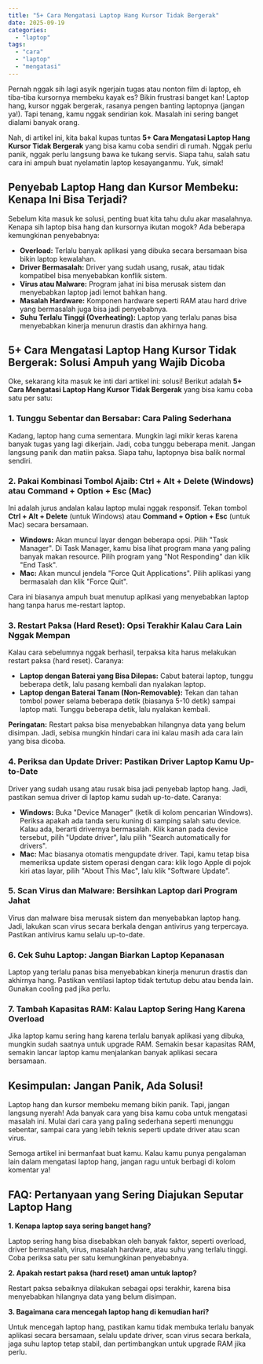 ```yaml
---
title: "5+ Cara Mengatasi Laptop Hang Kursor Tidak Bergerak"
date: 2025-09-19
categories: 
  - "laptop"
tags: 
  - "cara"
  - "laptop"
  - "mengatasi"
---
```


Pernah nggak sih lagi asyik ngerjain tugas atau nonton film di laptop, eh tiba-tiba kursornya membeku kayak es? Bikin frustrasi banget kan! Laptop hang, kursor nggak bergerak, rasanya pengen banting laptopnya (jangan ya!). Tapi tenang, kamu nggak sendirian kok. Masalah ini sering banget dialami banyak orang.

Nah, di artikel ini, kita bakal kupas tuntas **5+ Cara Mengatasi Laptop Hang Kursor Tidak Bergerak** yang bisa kamu coba sendiri di rumah. Nggak perlu panik, nggak perlu langsung bawa ke tukang servis. Siapa tahu, salah satu cara ini ampuh buat nyelamatin laptop kesayanganmu. Yuk, simak!

## Penyebab Laptop Hang dan Kursor Membeku: Kenapa Ini Bisa Terjadi?

Sebelum kita masuk ke solusi, penting buat kita tahu dulu akar masalahnya. Kenapa sih laptop bisa hang dan kursornya ikutan mogok? Ada beberapa kemungkinan penyebabnya:

- **Overload:** Terlalu banyak aplikasi yang dibuka secara bersamaan bisa bikin laptop kewalahan.
- **Driver Bermasalah:** Driver yang sudah usang, rusak, atau tidak kompatibel bisa menyebabkan konflik sistem.
- **Virus atau Malware:** Program jahat ini bisa merusak sistem dan menyebabkan laptop jadi lemot bahkan hang.
- **Masalah Hardware:** Komponen hardware seperti RAM atau hard drive yang bermasalah juga bisa jadi penyebabnya.
- **Suhu Terlalu Tinggi (Overheating):** Laptop yang terlalu panas bisa menyebabkan kinerja menurun drastis dan akhirnya hang.

## 5+ Cara Mengatasi Laptop Hang Kursor Tidak Bergerak: Solusi Ampuh yang Wajib Dicoba

Oke, sekarang kita masuk ke inti dari artikel ini: solusi! Berikut adalah **5+ Cara Mengatasi Laptop Hang Kursor Tidak Bergerak** yang bisa kamu coba satu per satu:

### 1\. Tunggu Sebentar dan Bersabar: Cara Paling Sederhana

Kadang, laptop hang cuma sementara. Mungkin lagi mikir keras karena banyak tugas yang lagi dikerjain. Jadi, coba tunggu beberapa menit. Jangan langsung panik dan matiin paksa. Siapa tahu, laptopnya bisa balik normal sendiri.

### 2\. Pakai Kombinasi Tombol Ajaib: Ctrl + Alt + Delete (Windows) atau Command + Option + Esc (Mac)

Ini adalah jurus andalan kalau laptop mulai nggak responsif. Tekan tombol **Ctrl + Alt + Delete** (untuk Windows) atau **Command + Option + Esc** (untuk Mac) secara bersamaan.

- **Windows:** Akan muncul layar dengan beberapa opsi. Pilih "Task Manager". Di Task Manager, kamu bisa lihat program mana yang paling banyak makan resource. Pilih program yang "Not Responding" dan klik "End Task".
- **Mac:** Akan muncul jendela "Force Quit Applications". Pilih aplikasi yang bermasalah dan klik "Force Quit".

Cara ini biasanya ampuh buat menutup aplikasi yang menyebabkan laptop hang tanpa harus me-restart laptop.

### 3\. Restart Paksa (Hard Reset): Opsi Terakhir Kalau Cara Lain Nggak Mempan

Kalau cara sebelumnya nggak berhasil, terpaksa kita harus melakukan restart paksa (hard reset). Caranya:

- **Laptop dengan Baterai yang Bisa Dilepas:** Cabut baterai laptop, tunggu beberapa detik, lalu pasang kembali dan nyalakan laptop.
- **Laptop dengan Baterai Tanam (Non-Removable):** Tekan dan tahan tombol power selama beberapa detik (biasanya 5-10 detik) sampai laptop mati. Tunggu beberapa detik, lalu nyalakan kembali.

**Peringatan:** Restart paksa bisa menyebabkan hilangnya data yang belum disimpan. Jadi, sebisa mungkin hindari cara ini kalau masih ada cara lain yang bisa dicoba.

### 4\. Periksa dan Update Driver: Pastikan Driver Laptop Kamu Up-to-Date

Driver yang sudah usang atau rusak bisa jadi penyebab laptop hang. Jadi, pastikan semua driver di laptop kamu sudah up-to-date. Caranya:

- **Windows:** Buka "Device Manager" (ketik di kolom pencarian Windows). Periksa apakah ada tanda seru kuning di samping salah satu device. Kalau ada, berarti drivernya bermasalah. Klik kanan pada device tersebut, pilih "Update driver", lalu pilih "Search automatically for drivers".
- **Mac:** Mac biasanya otomatis mengupdate driver. Tapi, kamu tetap bisa memeriksa update sistem operasi dengan cara: klik logo Apple di pojok kiri atas layar, pilih "About This Mac", lalu klik "Software Update".

### 5\. Scan Virus dan Malware: Bersihkan Laptop dari Program Jahat

Virus dan malware bisa merusak sistem dan menyebabkan laptop hang. Jadi, lakukan scan virus secara berkala dengan antivirus yang terpercaya. Pastikan antivirus kamu selalu up-to-date.

### 6\. Cek Suhu Laptop: Jangan Biarkan Laptop Kepanasan

Laptop yang terlalu panas bisa menyebabkan kinerja menurun drastis dan akhirnya hang. Pastikan ventilasi laptop tidak tertutup debu atau benda lain. Gunakan cooling pad jika perlu.

### 7\. Tambah Kapasitas RAM: Kalau Laptop Sering Hang Karena Overload

Jika laptop kamu sering hang karena terlalu banyak aplikasi yang dibuka, mungkin sudah saatnya untuk upgrade RAM. Semakin besar kapasitas RAM, semakin lancar laptop kamu menjalankan banyak aplikasi secara bersamaan.

## Kesimpulan: Jangan Panik, Ada Solusi!

Laptop hang dan kursor membeku memang bikin panik. Tapi, jangan langsung nyerah! Ada banyak cara yang bisa kamu coba untuk mengatasi masalah ini. Mulai dari cara yang paling sederhana seperti menunggu sebentar, sampai cara yang lebih teknis seperti update driver atau scan virus.

Semoga artikel ini bermanfaat buat kamu. Kalau kamu punya pengalaman lain dalam mengatasi laptop hang, jangan ragu untuk berbagi di kolom komentar ya!

## FAQ: Pertanyaan yang Sering Diajukan Seputar Laptop Hang

**1\. Kenapa laptop saya sering banget hang?**

Laptop sering hang bisa disebabkan oleh banyak faktor, seperti overload, driver bermasalah, virus, masalah hardware, atau suhu yang terlalu tinggi. Coba periksa satu per satu kemungkinan penyebabnya.

**2\. Apakah restart paksa (hard reset) aman untuk laptop?**

Restart paksa sebaiknya dilakukan sebagai opsi terakhir, karena bisa menyebabkan hilangnya data yang belum disimpan.

**3\. Bagaimana cara mencegah laptop hang di kemudian hari?**

Untuk mencegah laptop hang, pastikan kamu tidak membuka terlalu banyak aplikasi secara bersamaan, selalu update driver, scan virus secara berkala, jaga suhu laptop tetap stabil, dan pertimbangkan untuk upgrade RAM jika perlu.
